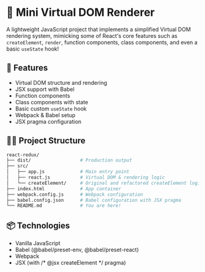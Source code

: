 # 🧩 Mini Virtual DOM Renderer

A lightweight JavaScript project that implements a simplified Virtual DOM rendering system, mimicking some of React's core features such as `createElement`, `render`, function components, class components, and even a basic `useState` hook!

## 🚀 Features

- Virtual DOM structure and rendering
- JSX support with Babel
- Function components
- Class components with state
- Basic custom `useState` hook
- Webpack & Babel setup
- JSX pragma configuration


## 🧑‍💻 Project Structure
````bash
react-redux/
├── dist/                  # Production output
├── src/
│   ├── app.js             # Main entry point
│   ├── react.js           # Virtual DOM & rendering logic
│   └── createElement/     # Original and refactored createElement logic
├── index.html             # App container
├── webpack.config.js      # Webpack configuration
├── babel.config.json      # Babel configuration with JSX pragma
└── README.md              # You are here!
````

## 📦 Technologies
- Vanilla JavaScript
- Babel (@babel/preset-env, @babel/preset-react)
- Webpack
- JSX (with /* @jsx createElement */ pragma)